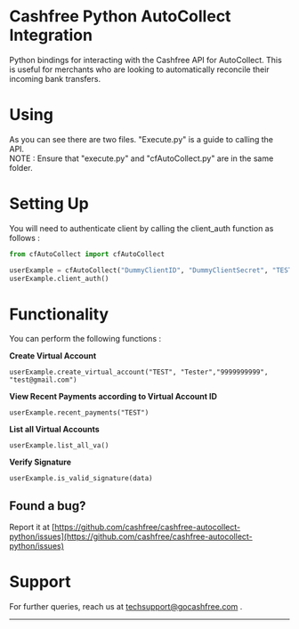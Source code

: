 #  Cashfree Python AutoCollect Integration 

Python bindings for interacting with the Cashfree API for AutoCollect. This is useful for merchants who are looking to automatically reconcile their incoming bank transfers. 

# Using 

As you can see there are two files. "Execute.py" is a guide to calling the API. <br />
NOTE : Ensure that "execute.py" and "cfAutoCollect.py" are in the same folder.

# Setting Up

You will need to authenticate client by calling the client_auth function as follows : 

```python
from cfAutoCollect import cfAutoCollect

userExample = cfAutoCollect("DummyClientID", "DummyClientSecret", "TEST/PROD")
userExample.client_auth()
```

# Functionality

You can perform the following functions : 

**Create Virtual Account**
```
userExample.create_virtual_account("TEST", "Tester","9999999999", "test@gmail.com")
```

**View Recent Payments according to Virtual Account ID**
```
userExample.recent_payments("TEST")
```
**List all Virtual Accounts**

```
userExample.list_all_va()
```
**Verify Signature**

```
userExample.is_valid_signature(data)
```

## Found a bug?

Report it at [https://github.com/cashfree/cashfree-autocollect-python/issues](https://github.com/cashfree/cashfree-autocollect-python/issues)

# Support

For further queries, reach us at techsupport@gocashfree.com .

********************************************************************************** 





